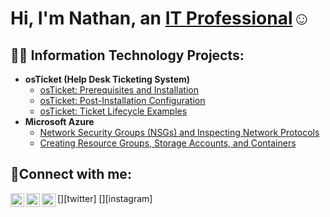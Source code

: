 
<h1>Hi, I'm Nathan, an <a href="https://linkedin.com/in/nnolan80">IT Professional</a>☺</h1>

<h2>👨‍💻 Information Technology Projects:</h2>

- <b>osTicket (Help Desk Ticketing System)</b>
  - [osTicket: Prerequisites and Installation](https://github.com/mwoosah/osticket-prereqs)
  - [osTicket: Post-Installation Configuration](https://github.com/mwoosah/post-install-config)
  - [osTicket: Ticket Lifecycle Examples](https://github.com/mwoosah/ticket-lifecycle)
- <b>Microsoft Azure</b>
  - [Network Security Groups (NSGs) and Inspecting Network Protocols](https://github.com/mwoosah/azure-network-protocols)
  - [Creating Resource Groups, Storage Accounts, and Containers](https://github.com/mwoosah/creating-resource-groups-storage-accounts-containers)

<h2>🤳Connect with me:</h2>

[<img align="left" alt="Josh | Twitter" width="22px" src="https://cdn.jsdelivr.net/npm/simple-icons@v3/icons/twitter.svg" />][twitter]
[<img align="left" alt="Josh | LinkedIn" width="22px" src="https://cdn.jsdelivr.net/npm/simple-icons@v3/icons/linkedin.svg" />][linkedin]
[<img align="left" alt="Josh | Instagram" width="22px" src="https://cdn.jsdelivr.net/npm/simple-icons@v3/icons/instagram.svg" />][instagram]


[linkedin]: https://linkedin.com/in/nnolan80

